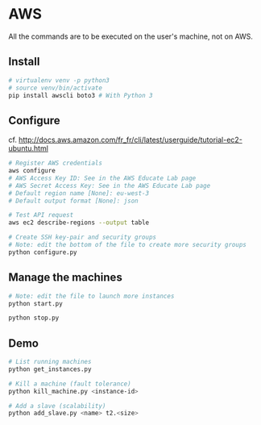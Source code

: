 # AWS

All the commands are to be executed on the user's machine, not on AWS.

## Install

```bash
# virtualenv venv -p python3
# source venv/bin/activate
pip install awscli boto3 # With Python 3
```

## Configure

cf. http://docs.aws.amazon.com/fr_fr/cli/latest/userguide/tutorial-ec2-ubuntu.html

```bash
# Register AWS credentials
aws configure
# AWS Access Key ID: See in the AWS Educate Lab page
# AWS Secret Access Key: See in the AWS Educate Lab page
# Default region name [None]: eu-west-3
# Default output format [None]: json

# Test API request
aws ec2 describe-regions --output table

# Create SSH key-pair and security groups
# Note: edit the bottom of the file to create more security groups
python configure.py
```

## Manage the machines

```bash
# Note: edit the file to launch more instances
python start.py
```

```bash
python stop.py
```

## Demo

```bash
# List running machines
python get_instances.py

# Kill a machine (fault tolerance)
python kill_machine.py <instance-id>

# Add a slave (scalability)
python add_slave.py <name> t2.<size>
```
